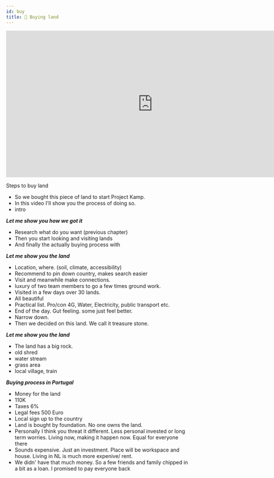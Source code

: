 ```yaml
---
id: buy
title: 🎥 Buying land
---
```


<div class="videocontainer">
  <iframe width="800" height="400" src="https://www.youtube.com/embed/NpEaa2P7qZI" frameborder="0" allow="accelerometer; autoplay; encrypted-media; gyroscope; picture-in-picture" allowfullscreen></iframe>
</div>


Steps to buy land


- So we bought this piece of land to start Project Kamp.
- In this video I'll show you the process of doing so.
- intro

***Let me show you how we got it***

- Research what do you want (previous chapter)
- Then you start looking and visiting lands
- And finally the actually buying process with

***Let me show you the land***

- Location, where. (soil, climate, accessibility)
- Recommend to pin down country, makes search easier
- Visit and meanwhile make connections.
- luxury of two team members to go a few times ground work.
- Visited in a few days over 30 lands.
- All beautiful
- Practical list. Pro/con 4G, Water, Electricity, public transport etc.
- End of the day. Gut feeling. some just feel better.
- Narrow down.
- Then we decided on this land. We call it treasure stone.

***Let me show you the land***
- The land has a big rock.
- old shred
- water stream
- grass area
- local village, train

***Buying process in Portugal***
- Money for the land
- 110K
- Taxes 6%
- Legal fees 500 Euro
- Local sign up to the country
- Land is bought by foundation. No one owns the land.
- Personally I think you threat it different. Less personal invested or long term worries. Living now, making it happen now. Equal for everyone there
- Sounds expensive. Just an investment. Place will be workspace and house. Living in NL is much more expenive/ rent.
- We didn' have that much money. So a few friends and family chipped in a bit as a loan. I promised to pay everyone back

